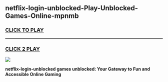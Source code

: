 
## netflix-login-unblocked-Play-Unblocked-Games-Online-mpnmb
<h3>
<a href="https://premium76.site?title=netflix-login-unblocked&ref=25A">CLICK TO PLAY</a></h3>
<hr>

<h3>
<a href="https://premium76.site?title=netflix-login-unblocked&ref=25A">CLICK 2 PLAY</a>
  
</h3>

<a href="https://premium76.site?title=netflix-login-unblocked&ref=25A"><img src="https://clearcache.store/games.png"></a>


**netflix-login-unblocked games unblocked: Your Gateway to Fun and Accessible Online Gaming**

